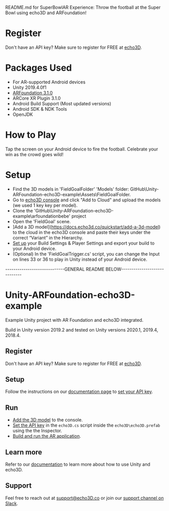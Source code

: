 README.md for SuperBowlAR Experience: Throw the football at the Super Bowl using echo3D and ARFoundation! 

# Register
Don't have an API key? Make sure to register for FREE at [echo3D](https://www.echo3d.co/).

# Packages Used
* For AR-supported Android devices
* Unity 2019.4.0f1
* [ARFoundation 3.1.0](https://www.youtube.com/watch?v=0mpsiO2lCx0)
* ARCore XR Plugin 3.1.0
* Android Build Support (Most updated versions)
*    Android SDK & NDK Tools
*    OpenJDK

# How to Play
Tap the screen on your Android device to fire the football. Celebrate your win as the crowd goes wild!

# Setup
* Find the 3D models in 'FieldGoalFolder' 'Models' folder: GitHub\Unity-ARFoundation-echo3D-example\Assets\FieldGoalFolder.
* Go to [echo3D console](https://console.echo3d.co/#/pages/contentmanager) and click "Add to Cloud" and upload the models (we used 1 key key per model).
* Clone the 'GitHub\Unity-ARFoundation-echo3D-example\arfoundationbebe' project
* Open the 'FieldGoal' scene.
* ]Add a 3D model](https://docs.echo3d.co/quickstart/add-a-3d-model) to the cloud in the echo3D console and paste their keys under the correct “Variant” in the Hierarchy.
* [Set up](https://www.youtube.com/watch?v=0mpsiO2lCx0) your Build Settings & Player Settings and export your build to your Android device.
* (Optional) In the 'FieldGoalTrigger.cs' script, you can change the Input on lines 33 or 36 to play in Unity instead of your Android device.









-----------------------------GENERAL README BELOW-----------------------------

# Unity-ARFoundation-echo3D-example
Example Unity project with AR Foundation and echo3D integrated.

Build in Unity version 2019.2 and tested on Unity versions 2020.1, 2019.4, 2018.4.

## Register
Don't have an API key? Make sure to register for FREE at [echo3D](https://console.echo3D.co/#/auth/register).

## Setup
Follow the instructions on our [documentation page](https://docs.echo3D.co/unity/adding-ar-capabilities) to [set your API key](https://docs.echo3D.co/unity/adding-ar-capabilities#3-set-you-api-key).

## Run
* [Add the 3D model](https://docs.echo3D.co/quickstart/add-a-3d-model) to the console.
* [Set the API key](https://docs.echo3D.co/unity/using-the-sdk) in the `echo3D.cs` script inside the `echo3D\echo3D.prefab` using the the Inspector.
* [Build and run the AR application](https://docs.echo3D.co/unity/adding-ar-capabilities#4-build-and-run-the-ar-application).

## Learn more
Refer to our [documentation](https://docs.echo3D.co/unity/) to learn more about how to use Unity and echo3D.

## Support
Feel free to reach out at [support@echo3D.co](mailto:support@echo3D.co) or join our [support channel on Slack](https://go.echo3D.co/join).
